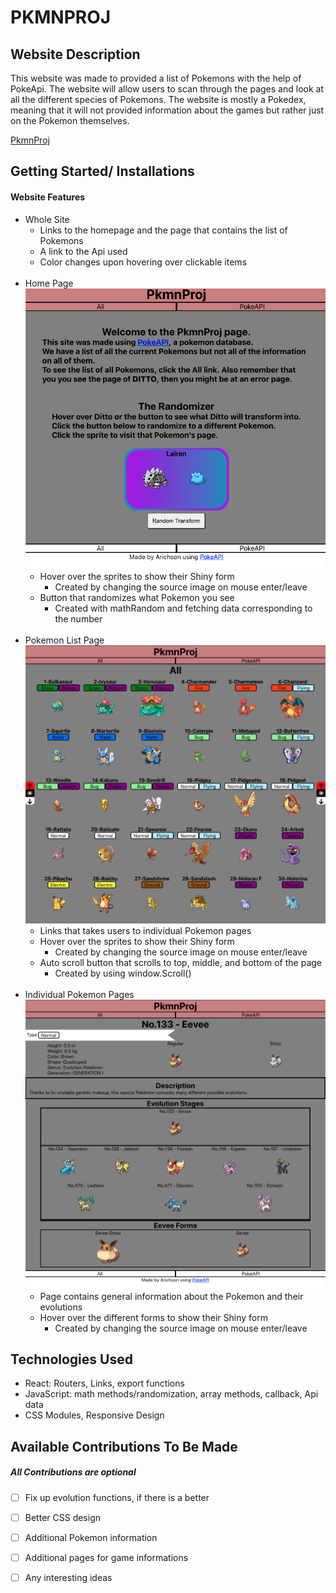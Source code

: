 # PKMNPROJ
## Website Description
<p>This website was made to provided a list of Pokemons with the help of PokeApi. The website will allow users to scan through the pages and look at all the different species of Pokemons. The website is mostly a Pokedex, meaning that it will not provided information about the games but rather just on the Pokemon themselves.</p> 

[PkmnProj](https://arichson.github.io/PkmnProj/)

## Getting Started/ Installations
#### Website Features
- Whole Site 
    - Links to the homepage and the page that contains the list of Pokemons
    - A link to the Api used
    - Color changes upon hovering over clickable items
    <br/>
- Home Page
![Getting Started](ScreenShots/Home.png) <br />
    - Hover over the sprites to show their Shiny form 
        - Created by changing the source image on mouse enter/leave
    - Button that randomizes what Pokemon you see 
        - Created with mathRandom and fetching data corresponding to the number
    <br/>
- Pokemon List Page 
![Getting Started](ScreenShots/List.png) <br />
    - Links that takes users to individual Pokemon pages
    - Hover over the sprites to show their Shiny form 
        - Created by changing the source image on mouse enter/leave
    - Auto scroll button that scrolls to top, middle, and bottom of the page
        - Created by using window.Scroll() 
    <br/>
- Individual Pokemon Pages 
![Getting Started](ScreenShots/Individual.png) <br />
    - Page contains general information about the Pokemon and their evolutions
    - Hover over the different forms to show their Shiny form 
        - Created by changing the source image on mouse enter/leave

## Technologies Used
- React: Routers, Links, export functions
- JavaScript: math methods/randomization, array methods, callback, Api data
- CSS Modules, Responsive Design



## Available Contributions To Be Made
##### All Contributions are optional
- [ ] Fix up evolution functions, if there is a better 
- [ ] Better CSS design
- [ ] Additional Pokemon information
- [ ] Additional pages for game informations
- [ ] Any interesting ideas

